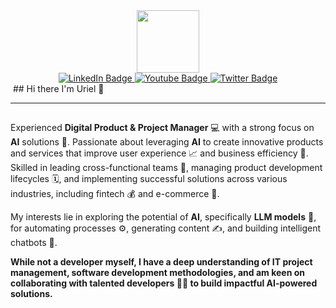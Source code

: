 <div id="header" align="center"> 
  <img src="https://media.giphy.com/media/M9gbBd9nbDrOTu1Mqx/giphy.gif"width="100"/> 
</div>
<div id="badges" align="center">  
  <a href="https://www.linkedin.com/in/urielkaya" target="_blank">
    <img src="https://img.shields.io/badge/LinkedIn-blue?style=for-the-badge&logo=linkedin&logoColor=white" alt="LinkedIn Badge"/> 
  </a>
  <a href="https://www.youtube.com/@TheThinkersGuide73" target="_blank">
    <img src="https://img.shields.io/badge/YouTube-red?style=for-the-badge&logo=youtube&logoColor=white" alt="Youtube Badge"/> 
  </a>
  <a href="https://x.com/erick_ufk" target="_blank"> 
    <img src="https://img.shields.io/badge/x.com-blue?style=for-the-badge&logo=x.comtwitter&logoColor=white" alt="Twitter Badge"/> 
  </a>
</div>
<img src="https://komarev.com/ghpvc/?username=erickufk&style=flatsquare&color=blue" alt=""/>
## Hi there I'm Uriel 👋

---

## 

Experienced **Digital Product & Project Manager** 💻 with a strong focus on **AI** solutions 🧠. Passionate about leveraging **AI** to create innovative products and services that improve user experience 📈 and business efficiency 🚀. Skilled in leading cross-functional teams 👥, managing product development lifecycles 🗓️, and implementing successful solutions across various industries, including fintech 💰 and e-commerce 🛒. 

My interests lie in exploring the potential of **AI**, specifically **LLM models** 🤖, for automating processes ⚙️, generating content ✍️, and building intelligent chatbots 💬. 

**While not a developer myself, I have a deep understanding of IT project management, software development methodologies, and am keen on collaborating with talented developers 👨‍💻 to build impactful AI-powered solutions.** 

<!--
**erickufk/erickufk** is a ✨ _special_ ✨ repository because its `README.md` (this file) appears on your GitHub profile.

Here are some ideas to get you started:

- 🔭 I’m currently working on ...
- 🌱 I’m currently learning ...
- 👯 I’m looking to collaborate on ...
- 🤔 I’m looking for help with ...
- 💬 Ask me about ...
- 📫 How to reach me: ...
- 😄 Pronouns: ...
- ⚡ Fun fact: ...
-->
